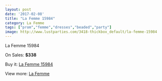 ```yaml
---
layout: post
date: '2017-02-08'
title: "La Femme 15984"
category: La Femme
tags: ["prom","femme","dresses","beaded","party"]
image: http://www.lustparties.com/3418-thickbox_default/la-femme-15984.jpg
---
```

La Femme 15984

On Sales: **$338**
<a href="https://www.lustparties.com/en/la-femme/1128-la-femme-15984.html"><amp-img layout="responsive" width="600" height="600" src="//www.lustparties.com/3418-thickbox_default/la-femme-15984.jpg" alt="La Femme 15984 0" /></a>
<a href="https://www.lustparties.com/en/la-femme/1128-la-femme-15984.html"><amp-img layout="responsive" width="600" height="600" src="//www.lustparties.com/3419-thickbox_default/la-femme-15984.jpg" alt="La Femme 15984 1" /></a>

Buy it: [La Femme 15984](https://www.lustparties.com/en/la-femme/1128-la-femme-15984.html "La Femme 15984")

View more: [La Femme](https://www.lustparties.com/en/4-la-femme "La Femme")